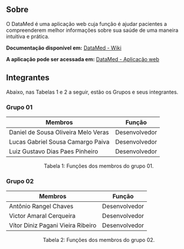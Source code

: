 ## Sobre

O DataMed é uma aplicação web cuja função é ajudar pacientes a compreenderem melhor informações sobre sua saúde de uma maneira intuitiva e prática.

**Documentação disponível em:** <a href="https://eps-datamed.github.io/wiki"><u>DataMed - Wiki</u></a>

**A aplicação pode ser acessada em:** <a href="https://datamed-bwaw.onrender.com/"><u>DataMed - Aplicação web</u></a>

## Integrantes

Abaixo, nas Tabelas 1 e 2 a seguir, estão os Grupos e seus integrantes.

### Grupo 01

| Membros                             | Função        |
| ----------------------------------- | ------------- |
| Daniel de Sousa Oliveira Melo Veras | Desenvolvedor |
| Lucas Gabriel Sousa Camargo Paiva   | Desenvolvedor |
| Luiz Gustavo Dias Paes Pinheiro     | Desenvolvedor |

<div style="text-align: center">
<p> Tabela 1: Funções dos membros do grupo 01. </p>
</div>

### Grupo 02

| Membros                           | Função        |
| --------------------------------- | ------------- |
| Antônio Rangel Chaves             | Desenvolvedor |
| Victor Amaral Cerqueira           | Desenvolvedor |
| Vítor Diniz Pagani Vieira Ribeiro | Desenvolvedor |

<div style="text-align: center">
<p> Tabela 2: Funções dos membros do grupo 02. </p>
</div>